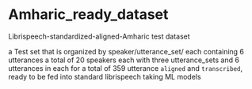 # Amharic_ready_dataset
Librispeech-standardized-aligned-Amharic test dataset

a Test set that is organized by speaker/utterance_set/ each containing 6 utterances
a total of 20 speakers each with three utterance_sets and 6 utterances in each for a total of 359 utterance
`aligned` and `transcribed`, ready to be fed into standard librispeech taking ML models

